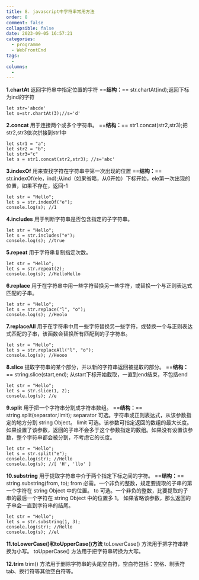 ```yaml
---
title: 8. javascript中字符串常用方法
order: 8
comment: false
collapsible: false
date: 2023-09-05 16:57:21
categories: 
  - programme
  - WebFrontEnd
tags: 
  - 
columns: 
  - 
---
```

**1.chartAt**
返回字符串中指定位置的字符
==**结构：**== str.chartAt(ind);返回下标为ind的字符
```
let str='abcde'
let s=str.chartAt(3);//s='d'
```

**2.concat**
用于连接两个或多个字符串。
==**结构：**== str1.concat(str2,str3);把str2,str3依次拼接到str1中
```
let str1 = "a";
let str2 = "b";
let str3="c"
let s = str1.concat(str2,str3); //s='abc'
```

**3.indexOf**
用来查找字符在字符串中第一次出现的位置
==**结构：**== str.indexOf(ele，ind);从ind（如果省略，从0开始）下标开始，ele第一次出现的位置，如果不存在，返回-1
```
let str = "Hello";
let s = str.indexOf("e");
console.log(s); //1
```
**4.includes**
用于判断字符串是否包含指定的子字符串。
```
let str = "Hello";
let s = str.includes("e");
console.log(s); //true
```

**5.repeat**
用于字符串复制指定次数。
```
let str = "Hello";
let s = str.repeat(2);
console.log(s); //HelloHello
```
**6.replace**
用于在字符串中用一些字符替换另一些字符，或替换一个与正则表达式匹配的子串。
```
let str = "Hello";
let s = str.replace("l", "o");
console.log(s); //Heolo
```
**7.replaceAll**
用于在字符串中用一些字符替换另一些字符，或替换一个与正则表达式匹配的子串，该函数会替换所有匹配到的子字符串。
```
let str = "Hello";
let s = str.replaceAll("l", "o");
console.log(s); //Heooo
```

**8.slice**
提取字符串的某个部分，并以新的字符串返回被提取的部分。
==**结构：**== string.slice(start,end); 从start下标开始截取，一直到end结束，不包括end
```
let str = "Hello";
let s = str.slice(1, 2);
console.log(s); //e
```
**9.split**
用于把一个字符串分割成字符串数组。
==**结构：**== string.split(separator,limit); 
separator 可选。字符串或正则表达式，从该参数指定的地方分割 string Object。
limit 可选。该参数可指定返回的数组的最大长度。如果设置了该参数，返回的子串不会多于这个参数指定的数组。如果没有设置该参数，整个字符串都会被分割，不考虑它的长度。
```
let str = "Hello";
let s = str.split("e");
console.log(str); //Hello
console.log(s); //[ 'H', 'llo' ]
```

**10.substring**
用于提取字符串中介于两个指定下标之间的字符。
==**结构：**== string.substring(from, to); 
from 必需。一个非负的整数，规定要提取的子串的第一个字符在 string Object 中的位置。
to 可选。一个非负的整数，比要提取的子串的最后一个字符在 string Object 中的位置多 1。
如果省略该参数，那么返回的子串会一直到字符串的结尾。
```
let str = "Hello";
let s = str.substring(1, 3);
console.log(str); //Hello
console.log(s); //el

```
**11.toLowerCase()和toUpperCase()方法**
toLowerCase() 方法用于把字符串转换为小写。
toUpperCase() 方法用于把字符串转换为大写。

**12.trim**
trim() 方法用于删除字符串的头尾空白符，空白符包括：空格、制表符 tab、换行符等其他空白符等。